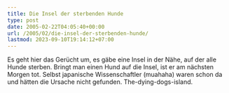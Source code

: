 ```yaml
---
title: Die Insel der sterbenden Hunde
type: post
date: 2005-02-22T04:05:40+00:00
url: /2005/02/die-insel-der-sterbenden-hunde/
lastmod: 2023-09-10T19:14:12+07:00
---
```

Es geht hier das Gerücht um, es gäbe eine Insel in der Nähe, auf der alle Hunde sterben. Bringt man einen Hund auf die Insel, ist er am nächsten Morgen tot. Selbst japanische Wissenschaftler (muahaha) waren schon da und hätten die Ursache nicht gefunden. The-dying-dogs-island.
